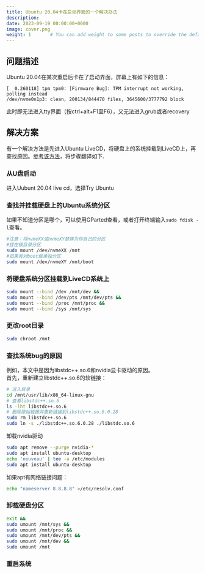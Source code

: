```yaml
---
title: Ubuntu 20.04卡在启动界面的一个解决办法
description: 
date: 2023-09-19 00:00:00+0000
image: cover.png
weight: 1       # You can add weight to some posts to override the default sorting (date descending)
---
```

## 问题描述
Ubuntu 20.04在某次重启后卡在了启动界面，屏幕上有如下的信息：
```
[  0.260118] tpm tpm0: [Firmware Bug]: TPM interrupt not working, polling instead
/dev/nvme0n1p3: clean, 200134/844470 files, 3645600/3777792 block
```
此时即无法进入tty界面（按ctrl+alt+F1至F6），又无法进入grub或者recovery

## 解决方案
有一个解决方法是先进入Ubuntu LiveCD，将硬盘上的系统挂载到LiveCD上，再查找原因。[参考该方法](https://askubuntu.com/a/1107186)，将步骤翻译如下.  
### 从U盘启动
进入Uubunt 20.04 live cd，选择Try Ubuntu
### 查找并挂载硬盘上的Ubuntu系统分区
如果不知道分区是哪个，可以使用GParted查看，或者打开终端输入`sudo fdisk -l`查看。  
```sh
#注意：将nvmeXX或nvmeXY替换为你自己的分区
#挂在根目录分区
sudo mount /dev/nvmeXX /mnt
#如果有对boot做单独分区
sudo mount /dev/nvmeXY /mnt/boot
```
### 将硬盘系统分区挂载到LiveCD系统上
```sh
sudo mount --bind /dev /mnt/dev &&
sudo mount --bind /dev/pts /mnt/dev/pts &&
sudo mount --bind /proc /mnt/proc &&
sudo mount --bind /sys /mnt/sys
```
### 更改root目录
```sh
sudo chroot /mnt
```
### 查找系统bug的原因
例如，本文中是因为libstdc++.so.6和nvidia显卡驱动的原因。  
首先，重新建立libstdc++.so.6的软链接：
```sh
# 进入目录
cd /mnt/usr/lib/x86_64-linux-gnu
# 查看libstdc++.so.6
ls -lht libstdc++.so.6
# 删除原始链接并重新链接到libstdc++.so.6.0.28
sudo rm libstdc++.so.6
sudo ln -s ./libstdc++.so.6.0.28 ./libstdc.so.6
```
卸载nvidia驱动
```sh
sudo apt remove --purge nvidia-*
sudo apt install ubuntu-desktop
echo 'nouveau' | tee -a /etc/modules
sudo apt install ubuntu-desktop
```
如果apt有网络链接问题：
```sh
echo "nameserver 8.8.8.8" >/etc/resolv.conf
```
### 卸载硬盘分区
```sh
exit &&
sudo umount /mnt/sys &&
sudo umount /mnt/proc &&
sudo umount /mnt/dev/pts &&
sudo umount /mnt/dev &&
sudo umount /mnt
```
### 重启系统
